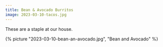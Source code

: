 ```yaml
---
title: Bean & Avocado Burritos
image: 2023-03-10-tacos.jpg
---
```


These are a staple at our house.

<!--more-->

{% picture "2023-03-10-bean-an-avocado.jpg", "Bean and Avocado" %}
